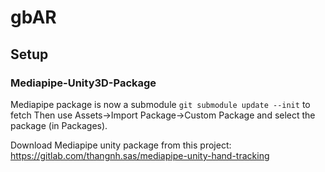 # gbAR

## Setup
### Mediapipe-Unity3D-Package

Mediapipe package is now a submodule
`git submodule update --init` to fetch
Then use Assets->Import Package->Custom Package and select the package (in Packages).

Download Mediapipe unity package from this project: https://gitlab.com/thangnh.sas/mediapipe-unity-hand-tracking
